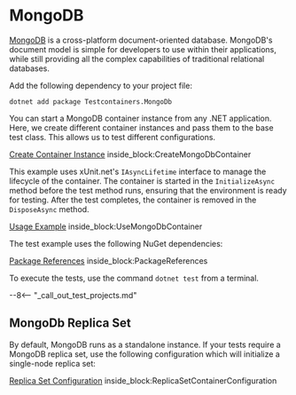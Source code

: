 # MongoDB

[MongoDB](https://www.mongodb.com/what-is-mongodb) is a cross-platform document-oriented database. MongoDB's document model is simple for developers to use within their applications, while still providing all the complex capabilities of traditional relational databases.

Add the following dependency to your project file:

```console title="NuGet"
dotnet add package Testcontainers.MongoDb
```

You can start a MongoDB container instance from any .NET application. Here, we create different container instances and pass them to the base test class. This allows us to test different configurations.

<!--codeinclude-->
[Create Container Instance](../../tests/Testcontainers.MongoDb.Tests/MongoDbContainerTest.cs) inside_block:CreateMongoDbContainer
<!--/codeinclude-->

This example uses xUnit.net's `IAsyncLifetime` interface to manage the lifecycle of the container. The container is started in the `InitializeAsync` method before the test method runs, ensuring that the environment is ready for testing. After the test completes, the container is removed in the `DisposeAsync` method.

<!--codeinclude-->
[Usage Example](../../tests/Testcontainers.MongoDb.Tests/MongoDbContainerTest.cs) inside_block:UseMongoDbContainer
<!--/codeinclude-->

The test example uses the following NuGet dependencies:

<!--codeinclude-->
[Package References](../../tests/Testcontainers.MongoDb.Tests/Testcontainers.MongoDb.Tests.csproj) inside_block:PackageReferences
<!--/codeinclude-->

To execute the tests, use the command `dotnet test` from a terminal.

--8<-- "_call_out_test_projects.md"

## MongoDb Replica Set

By default, MongoDB runs as a standalone instance. If your tests require a MongoDB replica set, use the following configuration which will initialize a single-node replica set:

<!--codeinclude-->
[Replica Set Configuration](../../tests/Testcontainers.MongoDb.Tests/MongoDbContainerTest.cs) inside_block:ReplicaSetContainerConfiguration
<!--/codeinclude-->